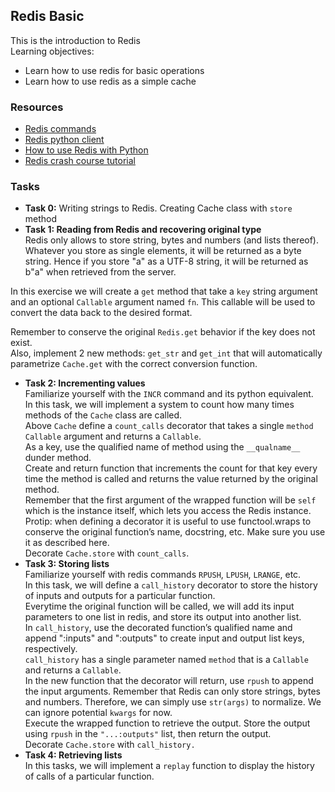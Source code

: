 ## Redis Basic
This is the introduction to Redis    
Learning objectives:    
* Learn how to use redis for basic operations
* Learn how to use redis as a simple cache    

### Resources
* [Redis commands](https://redis.io/commands/)
* [Redis python client](https://redis-py.readthedocs.io/en/stable/)   
* [How to use Redis with Python](https://realpython.com/python-redis/)  
* [Redis crash course tutorial](https://www.youtube.com/watch?v=Hbt56gFj998)    

### Tasks
* **Task 0:**  Writing strings to Redis. Creating Cache class with `store` method   
* **Task 1: Reading from Redis and recovering original type**         
Redis only allows to store string, bytes and numbers (and lists thereof). Whatever you store as single elements, it will be returned as a byte string. Hence if you store "a" as a UTF-8 string, it will be returned as b"a" when retrieved from the server.     

In this exercise we will create a `get` method that take a `key` string argument and an optional `Callable` argument named `fn`. This callable will be used to convert the data back to the desired format.     

Remember to conserve the original `Redis.get` behavior if the key does not exist.     
Also, implement 2 new methods: `get_str` and `get_int` that will automatically parametrize `Cache.get` with the correct conversion function.    
* **Task 2: Incrementing values**     
Familiarize yourself with the `INCR` command and its python equivalent.    
In this task, we will implement a system to count how many times methods of the `Cache` class are called.    
Above `Cache` define a `count_calls` decorator that takes a single `method Callable` argument and returns a `Callable`.    
As a key, use the qualified name of method using the `__qualname__` dunder method.     
Create and return function that increments the count for that key every time the method is called and returns the value returned by the original method.     
Remember that the first argument of the wrapped function will be `self` which is the instance itself, which lets you access the Redis instance.     
Protip: when defining a decorator it is useful to use functool.wraps to conserve the original function’s name, docstring, etc. Make sure you use it as described here.    
Decorate `Cache.store` with `count_calls`.    
* **Task 3: Storing lists**    
Familiarize yourself with redis commands `RPUSH`, `LPUSH`, `LRANGE`, etc.    
In this task, we will define a `call_history` decorator to store the history of inputs and outputs for a particular function.      
Everytime the original function will be called, we will add its input parameters to one list in redis, and store its output into another list.     
In `call_history`, use the decorated function’s qualified name and append ":inputs" and ":outputs" to create input and output list keys, respectively.    
`call_history` has a single parameter named `method` that is a `Callable` and returns a `Callable`.    
In the new function that the decorator will return, use `rpush` to append the input arguments. Remember that Redis can only store strings, bytes and numbers. Therefore, we can simply use `str(args)` to normalize. We can ignore potential `kwargs` for now.     
Execute the wrapped function to retrieve the output. Store the output using `rpush` in the `"...:outputs"` list, then return the output.    
Decorate `Cache.store` with `call_history.`     
* **Task 4: Retrieving lists**   
In this tasks, we will implement a `replay` function to display the history of calls of a particular function.     

